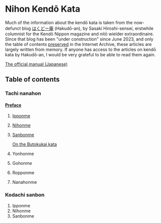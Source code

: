 # Nihon Kendō Kata

Much of the information about the kendō kata is taken from the now-defunct blog [はくどー庵](https://hakudoh.com/%E3%83%88%E3%83%83%E3%83%97%E3%83%9A%E3%83%BC%E3%82%B8/) (Hakudō-an), by Sasaki Hiroshi-sensei, erstwhile columnist for the Kendō Nippon magazine and nitō wielder extraordinaire. Since that blog has been "under construction" since June 2023, and only the table of contents [preserved](https://web.archive.org/web/20210207125320/https://hakudoh.com/wp/study/page_0502/) in the Internet Archive, these articles are largely written from memory. If anyone has access to the articles on kendō kata by Hakudō-an, I would be very grateful to be able to read them again.

[The official manual (Japanese)](https://www.kendo.or.jp/wp/wp-content/uploads/2020/12/nippon_kendo_kata_manual.pdf)

## Table of contents

### Tachi nanahon

#### [Preface](preface.md)

1. [Ipponme](tachi-ipponme.md)
2. [Nihonme](tachi-nihonme.md)
3. [Sanbonme](tachi-sanbonme.md)

   [On the Butokukai kata](butokukai-kata-notes.md)

4. Yonhonme
5. Gohonme
6. Ropponme
7. Nanahonme

### Kodachi sanbon

1. Ipponme
2. Nihonme
3. Sanbonme
